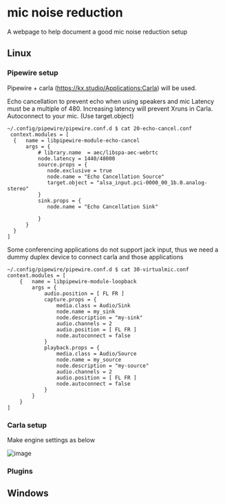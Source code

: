 # mic noise reduction

A webpage to help document a good mic noise reduction setup

## Linux

### Pipewire setup

Pipewire + carla (https://kx.studio/Applications:Carla) will be used.

Echo cancellation to prevent echo when using speakers and mic
Latency must be a multiple of 480. Increasing latency will prevent Xruns in Carla.
Autoconnect to your mic. (Use target.object)

```
~/.config/pipewire/pipewire.conf.d $ cat 20-echo-cancel.conf 
 context.modules = [
  {   name = libpipewire-module-echo-cancel
      args = {
          # library.name  = aec/libspa-aec-webrtc
          node.latency = 1440/48000
          source.props = {
             node.exclusive = true
             node.name = "Echo Cancellation Source"
             target.object = "alsa_input.pci-0000_00_1b.0.analog-stereo"
          }
          sink.props = {
             node.name = "Echo Cancellation Sink"

          }
      }
  }
]

```
Some conferencing applications do not support jack input, thus we need a dummy duplex device to connect carla and those applications
```
~/.config/pipewire/pipewire.conf.d $ cat 30-virtualmic.conf 
context.modules = [
    {   name = libpipewire-module-loopback
        args = {
            audio.position = [ FL FR ]
            capture.props = {
                media.class = Audio/Sink
                node.name = my_sink
                node.description = "my-sink"
                audio.channels = 2
                audio.position = [ FL FR ]
                node.autoconnect = false
            }
            playback.props = {
                media.class = Audio/Source
                node.name = my_source
                node.description = "my-source"
                audio.channels = 2
                audio.position = [ FL FR ]
                node.autoconnect = false
            }
        }
    }
]

```
### Carla setup
Make engine settings as below

![image](https://user-images.githubusercontent.com/5956557/205489823-04f3e911-c174-4560-9eb7-bb8b52536c48.png)

### Plugins

## Windows
